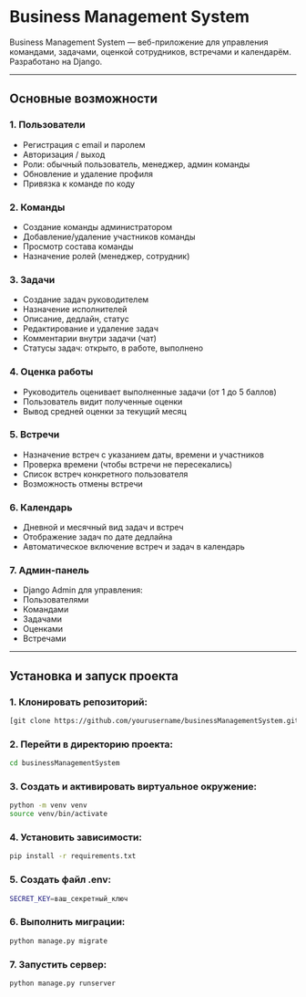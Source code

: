 # Business Management System

Business Management System — веб-приложение для управления командами, задачами, оценкой сотрудников, встречами и календарём. Разработано на Django.

---

## Основные возможности

### 1. Пользователи
- Регистрация с email и паролем
- Авторизация / выход
- Роли: обычный пользователь, менеджер, админ команды
- Обновление и удаление профиля
- Привязка к команде по коду

### 2. Команды
- Создание команды администратором
- Добавление/удаление участников команды
- Просмотр состава команды
- Назначение ролей (менеджер, сотрудник)

### 3. Задачи
- Создание задач руководителем
- Назначение исполнителей
- Описание, дедлайн, статус
- Редактирование и удаление задач
- Комментарии внутри задачи (чат)
- Статусы задач: открыто, в работе, выполнено

### 4. Оценка работы
- Руководитель оценивает выполненные задачи (от 1 до 5 баллов)
- Пользователь видит полученные оценки
- Вывод средней оценки за текущий месяц

### 5. Встречи
- Назначение встреч с указанием даты, времени и участников
- Проверка времени (чтобы встречи не пересекались)
- Список встреч конкретного пользователя
- Возможность отмены встречи

### 6. Календарь
- Дневной и месячный вид задач и встреч
- Отображение задач по дате дедлайна
- Автоматическое включение встреч и задач в календарь

### 7. Админ-панель
- Django Admin для управления:
- Пользователями
- Командами
- Задачами
- Оценками
- Встречами
  
---

## Установка и запуск проекта
### 1. Клонировать репозиторий:
```bash
[git clone https://github.com/yourusername/businessManagementSystem.git](https://github.com/DumpishSad/Management-System.git)
```
### 2. Перейти в директорию проекта:
```bash
cd businessManagementSystem
```
### 3. Создать и активировать виртуальное окружение:
```bash
python -m venv venv
source venv/bin/activate
```
### 4. Установить зависимости:
```bash
pip install -r requirements.txt
```
### 5. Создать файл .env:
```bash
SECRET_KEY=ваш_секретный_ключ
```
### 6. Выполнить миграции:
```bash
python manage.py migrate
```
### 7. Запустить сервер:
```bash
python manage.py runserver
```

